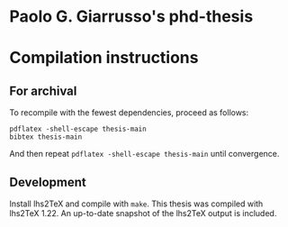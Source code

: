 # Paolo G. Giarrusso's phd-thesis

# Compilation instructions

## For archival

To recompile with the fewest dependencies, proceed as follows:
```
pdflatex -shell-escape thesis-main
bibtex thesis-main
```
And then repeat `pdflatex -shell-escape thesis-main` until convergence.

## Development

Install lhs2TeX and compile with `make`. This thesis was compiled with lhs2TeX
1.22. An up-to-date snapshot of the lhs2TeX output is included.
